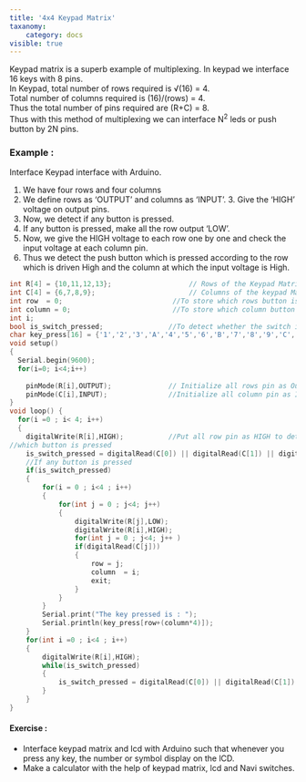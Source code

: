 ```yaml
---
title: '4x4 Keypad Matrix'
taxanomy:
    category: docs
visible: true
---
```

Keypad matrix is a superb example of multiplexing. In keypad we interface 16 keys with 8 pins.  
In Keypad, total number of rows required is &radic;(16) = 4.  
Total number of columns required is (16)/(rows) = 4.  
Thus the total number of pins required are (R+C) = 8.  
Thus with this method of multiplexing we can interface N<sup>2</sup> leds or push button by 2N pins.
### Example :
Interface Keypad interface with Arduino.
1. We have four rows and four columns
2. We define rows as ‘OUTPUT’ and columns as ‘INPUT’. 3. Give the ‘HIGH’ voltage on output pins. 
4. Now, we detect if any button is pressed. 
5. If any button is pressed, make all the row output ‘LOW’. 
6. Now, we give the HIGH voltage to each row one by one and check the input voltage at each column pin. 
7. Thus we detect the push button which is pressed according to the row which is driven High and the column at which the input voltage is High.  

```c
int R[4] = {10,11,12,13};       			// Rows of the Keypad Matrix
int C[4] = {6,7,8,9};           			// Columns of the keypad Matrix 
int row  = 0;                  			//To store which rows button is pressed
int column = 0;                			//To store which column button is pressed
int i; 
bool is_switch_pressed;                //To detect whether the switch is pressed or not 
char key_press[16] = {'1','2','3','A','4','5','6','B','7','8','9','C','*','0','#','D'}; 
void setup()
{
  Serial.begin(9600);
  for(i=0; i<4;i++) 
  
    pinMode(R[i],OUTPUT);              // Initialize all rows pin as Output
    pinMode(C[i],INPUT);               //Initialize all column pin as Input
}
void loop() {
  for(i =0 ; i< 4; i++) 
  {
    digitalWrite(R[i],HIGH);           //Put all row pin as HIGH to detect 
//which button is pressed 
    is_switch_pressed = digitalRead(C[0]) || digitalRead(C[1]) || digitalRead(C[2]) || digitalRead(C[3]); 
    //If any button is pressed 
    if(is_switch_pressed) 
    { 
        for(i = 0 ; i<4 ; i++) 
        {
            for(int j = 0 ; j<4; j++) 
            {
                digitalWrite(R[j],LOW); 
                digitalWrite(R[i],HIGH);          
                for(int j = 0 ; j<4; j++ ) 
                if(digitalRead(C[j])) 
                {
                    row = j;                    
                    column  = i; 
                    exit; 
                }
            }
        }
        Serial.print("The key pressed is : "); 
        Serial.println(key_press[row+(column*4)]);
    }
    for(int i =0 ; i<4 ; i++) 
    {
        digitalWrite(R[i],HIGH);
        while(is_switch_pressed) 
        {
            is_switch_pressed = digitalRead(C[0]) || digitalRead(C[1]) || digitalRead(C[2]) || digitalRead(C[3]); 
        }
    }
}
```  

#### Exercise :
+ Interface keypad matrix and lcd with Arduino such that whenever you press any key, the number or symbol display on the lCD.
+ Make a calculator with the help of keypad matrix, lcd and Navi switches. 

